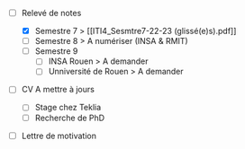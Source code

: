 - [ ] Relevé de notes
	- [x] Semestre 7 
	      > [[ITI4_Sesmtre7-22-23 (glissé(e)s).pdf]]
	- [ ] Semestre 8
	      > A numériser (INSA & RMIT)
	- [ ] Semestre 9
		- [ ] INSA Rouen
		      > A demander
		- [ ] Unniversité de Rouen
		      > A demander
- [ ] CV A mettre à jours
	- [ ] Stage chez Teklia
	- [ ] Recherche de PhD
- [ ] Lettre de motivation

